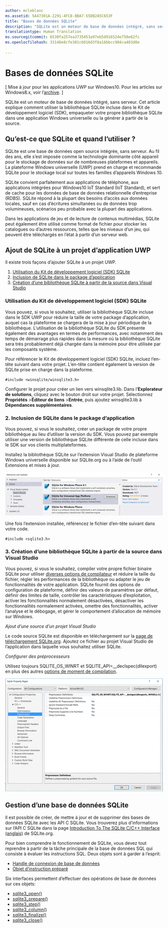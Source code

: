 ```yaml
---
author: mcleblanc
ms.assetid: 5A47301A-2291-4FC8-8BA7-55DB2A5C653F
title: "Bases de données SQLite"
description: "SQLite est un moteur de base de données intégré, sans serveur. Cet article explique comment utiliser la bibliothèque SQLite incluse dans le Kit de développement logiciel (SDK), empaqueter votre propre bibliothèque SQLite dans une application Windows universelle ou la générer à partir de la source."
translationtype: Human Translation
ms.sourcegitcommit: 6530fa257ea3735453a97eb5d916524e750e62fc
ms.openlocfilehash: 33148e8cfe301c6016d3f8a16bbcc904ca403d0e

---
```

# Bases de données SQLite

\[ Mise à jour pour les applications UWP sur Windows10. Pour les articles sur Windows8.x, voir l’[archive](http://go.microsoft.com/fwlink/p/?linkid=619132). \]


SQLite est un moteur de base de données intégré, sans serveur. Cet article explique comment utiliser la bibliothèque SQLite incluse dans le Kit de développement logiciel (SDK), empaqueter votre propre bibliothèque SQLite dans une application Windows universelle ou la générer à partir de la source.

## Qu’est-ce que SQLite et quand l’utiliser ?

SQLite est une base de données open source intégrée, sans serveur. Au fil des ans, elle s’est imposée comme la technologie dominante côté appareil pour le stockage de données sur de nombreuses plateformes et appareils. La plateforme Windows universelle (UWP) prend en charge et recommande SQLite pour le stockage local sur toutes les familles d’appareils Windows 10.

SQLite convient parfaitement aux applications de téléphone, aux applications intégrées pour Windows10 IoT Standard (IoT Standard), et sert de cache pour les données de base de données relationnelle d’entreprise (RDBS). SQLite répond à la plupart des besoins d’accès aux données locales, sauf en cas d’écritures simultanées ou de données trop volumineuses, scénarios peu probable avec la plupart des applications.

Dans les applications de jeu et de lecture de contenus multimédias, SQLite peut également être utilisé comme format de fichier pour stocker les catalogues ou d’autres ressources, telles que les niveaux d’un jeu, qui peuvent être téléchargés en l’état à partir d’un serveur web.

## Ajout de SQLite à un projet d’application UWP

Il existe trois façons d’ajouter SQLite à un projet UWP.

1.  [Utilisation du Kit de développement logiciel (SDK) SQLite](#using-the-sdk-sqlite)
2.  [Inclusion de SQLite dans le package d’application](#including-sqlite-in-the-app-package)
3.  [Création d’une bibliothèque SQLite à partir de la source dans Visual Studio](#building-sqlite-from-source-in-visual-studio)

### Utilisation du Kit de développement logiciel (SDK) SQLite

Vous pouvez, si vous le souhaitez, utiliser la bibliothèque SQLite incluse dans le SDK UWP pour réduire la taille de votre package d’application, auquel cas la plateforme se chargera de la mise à jour périodique de la bibliothèque. L’utilisation de la bibliothèque SQLite du SDK présente également des avantages en termes de performances, avec notamment des temps de démarrage plus rapides dans la mesure où la bibliothèque SQLite sera très probablement déjà chargée dans la mémoire pour être utilisée par les composants système.

Pour référencer le Kit de développement logiciel (SDK) SQLite, incluez l’en-tête suivant dans votre projet. L’en-tête contient également la version de SQLite prise en charge dans la plateforme.

`#include <winsqlite/winsqlite3.h>`

Configurer le projet pour créer un lien vers winsqlite3.lib. Dans l’**Explorateur de solutions**, cliquez avec le bouton droit sur votre projet. Sélectionnez **Propriétés** &gt;**Éditeur de liens** &gt;**Entrée**, puis ajoutez winsqlite3.lib à **Dépendances supplémentaires**.

### 2. Inclusion de SQLite dans le package d’application

Vous pouvez, si vous le souhaitez, créer un package de votre propre bibliothèque au lieu d’utiliser la version du SDK. Vous pouvez par exemple utiliser une version de bibliothèque SQLite différente de celle incluse dans le SDK sur vos clients multiplateformes.

Installez la bibliothèque SQLite sur l’extension Visual Studio de plateforme Windows universelle disponible sur SQLite.org ou à l’aide de l’outil Extensions et mises à jour.

![Écran Extensions et mises à jour](./images/extensions-and-updates.png)

Une fois l’extension installée, référencez le fichier d’en-tête suivant dans votre code.

`#include <sqlite3.h>`

### 3. Création d’une bibliothèque SQLite à partir de la source dans Visual Studio

Vous pouvez, si vous le souhaitez, compiler votre propre fichier binaire SQLite pour utiliser [diverses options de compilateur](http://www.sqlite.org/compile.html) et réduire la taille du fichier, régler les performances de la bibliothèque ou adapter le jeu de fonctionnalités de votre application. SQLite fournit des options de configuration de plateforme, définir des valeurs de paramètres par défaut, définir des limites de taille, contrôler les caractéristiques d’exploitation, activer les fonctionnalités normalement désactivées, désactiver les fonctionnalités normalement activées, omettre des fonctionnalités, activer l’analyse et le débogage, et gérer le comportement d’allocation de mémoire sur Windows.

*Ajout d’une source d’un projet Visual Studio*

Le code source SQLite est disponible en téléchargement sur la [page de téléchargement SQLite.org](https://www.sqlite.org/download.html). Ajoutez ce fichier au projet Visual Studio de l’application dans laquelle vous souhaitez utiliser SQLite.

*Configurer des préprocesseurs*

Utilisez toujours SQLITE\_OS\_WINRT et SQLITE\_API=\_\_declspec(dllexport) en plus des autres [options de moment de compilation](http://www.sqlite.org/compile.html).

![Écran Pages de propriétés SQLite](./images/property-pages.png)

## Gestion d’une base de données SQLite

Il est possible de créer, de mettre à jour et de supprimer des bases de données SQLite avec les API C SQLite. Vous trouverez plus d’informations sur l’API C SQLite dans la page [Introduction To The SQLite C/C++ Interface (anglais)](http://www.sqlite.org/cintro.html) de SQLite.org.

Pour bien comprendre le fonctionnement de SQLite, vous devez tout reprendre à partir de la tâche principale de la base de données SQL qui consiste à évaluer les instructions SQL. Deux objets sont à garder à l’esprit:

-   [Handle de connexion de base de données](https://www.sqlite.org/c3ref/sqlite3.html)
-   [Objet d’instruction préparé](https://www.sqlite.org/c3ref/stmt.html)

Six interfaces permettent d’effectuer des opérations de base de données sur ces objets:

-   [sqlite3\_open()](https://web.archive.org/web/20141228070025/http:/www.sqlite.org/c3ref/open.html)
-   [sqlite3\_prepare()](https://web.archive.org/web/20141228070025/http:/www.sqlite.org/c3ref/prepare.html)
-   [sqlite3\_step()](https://web.archive.org/web/20141228070025/http:/www.sqlite.org/c3ref/step.html)
-   [sqlite3\_column()](https://web.archive.org/web/20141228070025/http:/www.sqlite.org/c3ref/column_blob.html)
-   [sqlite3\_finalize()](https://web.archive.org/web/20141228070025/http:/www.sqlite.org/c3ref/finalize.html)
-   [sqlite3\_close()](https://web.archive.org/web/20141228070025/http:/www.sqlite.org/c3ref/close.html)

 

 







<!--HONumber=Aug16_HO3-->


